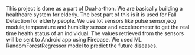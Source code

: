 This project is done as a part of Dual-a-thon.
We are basically building a healthcare system for elderly.
The best part of this is it is used for Fall Detection for elderly people.
We use Iot sensors like pulse sensor,ecg module,temperature and humidity sensor and accelerometer to get the real time health status of an individual.
The values retrieved from the sensors will be sent to Android app using Firebase.
We used ML RandomForestRegressor model to predict the future diseases.

